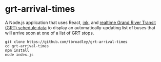# grt-arrival-times

A Node.js application that uses React, [ink](https://github.com/vadimdemedes/ink), and [realtime Grand River Transit (GRT) schedule data](https://www.grt.ca/en/about-grt/open-data.aspx) to display an automatically-updating list of buses that will arrive soon at one of a list of GRT stops.

```shell
git clone https://github.com/tbroadley/grt-arrival-times
cd grt-arrival-times
npm install
node index.js
```
